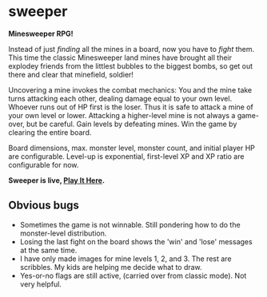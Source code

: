sweeper
=======

**Minesweeper RPG!**

Instead of just *finding* all the mines in a board, now you have to *fight* them. This time the classic Minesweeper land mines have brought all their explodey friends from the littlest bubbles to the biggest bombs, so get out there and clear that minefield, soldier!

Uncovering a mine invokes the combat mechanics: You and the mine take turns attacking each other, dealing damage equal to your own level. Whoever runs out of HP first is the loser. Thus it is safe to attack a mine of your own level or lower. Attacking a higher-level mine is not always a game-over, but be careful. Gain levels by defeating mines. Win the game by clearing the entire board.

Board dimensions, max. monster level, monster count, and initial player HP are configurable. Level-up is exponential, first-level XP and XP ratio are configurable for now.

**Sweeper is live, [Play It Here](http://geofrey.github.io/sweeper/sweeper.html).**

Obvious bugs
---

* Sometimes the game is not winnable. Still pondering how to do the monster-level distribution.
* Losing the last fight on the board shows the 'win' and 'lose' messages at the same time.
* I have only made images for mine levels 1, 2, and 3. The rest are scribbles. My kids are helping me decide what to draw.
* Yes-or-no flags are still active, (carried over from classic mode). Not very helpful.
